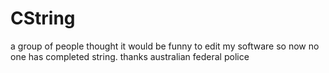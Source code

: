 # CString

a group of people thought it would be funny to edit my software so now no one has completed string. thanks australian federal police 
